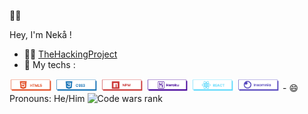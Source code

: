 👋🏻

Hey, I'm Nekå !

- 👨‍🎓 <a href="https://www.thehackingproject.org/">TheHackingProject</a>
- 🧠 My techs : 
<img src="https://raw.githubusercontent.com/Nekall/Nekall/main/img/html.png" style="max-width:100%;" height="20">
<img src="https://raw.githubusercontent.com/Nekall/Nekall/main/img/css.png" style="max-width:100%;" height="20">
<img src="https://raw.githubusercontent.com/Nekall/Nekall/main/img/npm.png" style="max-width:100%;" height="20">
<img src="https://raw.githubusercontent.com/Nekall/Nekall/main/img/heroku.png" style="max-width:100%;" height="20">
<img src="https://raw.githubusercontent.com/Nekall/Nekall/main/img/react.png" style="max-width:100%;" height="20">
<img src="https://raw.githubusercontent.com/Nekall/Nekall/main/img/insomnia.png" style="max-width:100%;" height="20">
- 😄 Pronouns: He/Him
<img src="https://www.codewars.com/users/Nek%C3%A5/badges/small" alt="Code wars rank">
